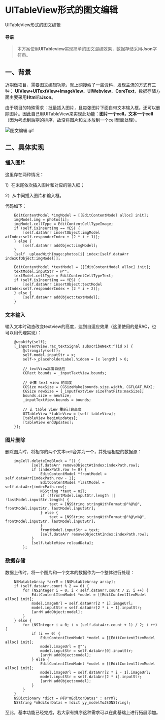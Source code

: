 # UITableView形式的图文编辑
UITableView形式的图文编辑
#### 导语

> 本方案使用**UITableview**实现简单的图文混编效果，数据存储采用**Json**字符串。
 
## 一、背景

近期做项目，需要图文编辑功能，就上网搜索了一些资料，发现主流的方式有三种：
**UIView+UITextView+ImageView**、**UIWebview**、**CoreText**，数据存储方面主要采用**Html**和**Json**。

由于项目的特殊需求：批量插入图片，且每张图片下面自带文本输入框，还可以删除图片。因此自己用UITableView来实现此功能：**图片一个cell，文本一个cell**（因为考虑到后期的排序，故没将图片和文本放到一个cell里面处理）。

![图文编辑.gif](http://upload-images.jianshu.io/upload_images/1338824-80651d8eb7329822.gif?imageMogr2/auto-orient/strip)

## 二、具体实现

### 插入图片

这里存在两种情况：

1）在末尾依次插入图片和对应的输入框；

2）从中间插入图片和输入框。

代码如下：

```objc
	EditContentModel *imgModel = [[EditContentModel alloc] init];
	imgModel.img = photos[i];
	imgModel.cellType = EditContentCellTypeImage;
	if (self.isInsertImg == YES) {
	    [self.dataArr insertObject:imgModel atIndex:self.responderIndex + (2 * i + 1)];
	} else {
	    [self.dataArr addObject:imgModel];
	}
	[self _uploadWithImage:photos[i] index:[self.dataArr indexOfObject:imgModel]];
	    
	EditContentModel *textModel = [[EditContentModel alloc] init];
	textModel.inputStr = @"";
	textModel.cellType = EditContentCellTypeText;
	if (self.isInsertImg == YES) {
	    [self.dataArr insertObject:textModel atIndex:self.responderIndex + (2 * i + 2)];
	} else {
	    [self.dataArr addObject:textModel];
	}
```
### 文本输入

输入文本时动态改变textview的高度，达到自适应效果（这里使用的是RAC，也可以用代理实现）：

```objc
	@weakify(self);
    [_inputTextView.rac_textSignal subscribeNext:^(id x) {
        @strongify(self);
        self.model.inputStr = x;
        self->_placeholderLabel.hidden = [x length] > 0;
        
        // textView高度自适应
        CGRect bounds = _inputTextView.bounds;
        
        // 计算 text view 的高度
        CGSize maxSize = CGSizeMake(bounds.size.width, CGFLOAT_MAX);
        CGSize newSize = [_inputTextView sizeThatFits:maxSize];
        bounds.size = newSize;
        _inputTextView.bounds = bounds;
        
        // 让 table view 重新计算高度
        UITableView *tableView = [self tableView];
        [tableView beginUpdates];
        [tableView endUpdates];
    }];
```
### 图片删除

删除图片时，将相邻的两个文本cell合并为一个，并处理相应的数据源：

```objc
	imgCell.deleteImgBlock = ^() {
            [self.dataArr removeObjectAtIndex:indexPath.row];
            if (indexPath.row != 0) {
                EditContentModel *frontModel = self.dataArr[indexPath.row - 1];
                EditContentModel *lastModel = self.dataArr[indexPath.row];
                NSString *text = nil;
                if (!frontModel.inputStr.length || !lastModel.inputStr.length) {
                    text = [NSString stringWithFormat:@"%@%@", frontModel.inputStr, lastModel.inputStr];
                } else {
                    text = [NSString stringWithFormat:@"%@\n%@", frontModel.inputStr, lastModel.inputStr];
                }
                frontModel.inputStr = text;
                [self.dataArr removeObjectAtIndex:indexPath.row];
            }
            [self.tableView reloadData];
        };
```

### 数据存储

数据上传时，将一个图片和一个文本的数据作为一个整体进行处理：

```objc
    NSMutableArray *arrM = [NSMutableArray array];
    if (self.dataArr.count % 2 == 0) {
        for (NSInteger i = 0; i < self.dataArr.count / 2; i ++) {
            EditContentItemModel *model = [[EditContentItemModel alloc] init];
            model.imageUrl = self.dataArr[2 * i].imageUrl;
            model.inputStr = self.dataArr[2 * i + 1].inputStr;
            [arrM addObject:model];
        }
    } else {
        for (NSInteger i = 0; i < (self.dataArr.count + 1) / 2; i ++) {
            if (i == 0) {
                EditContentItemModel *model = [[EditContentItemModel alloc] init];
                model.imageUrl = @"";
                model.inputStr = self.dataArr[0].inputStr;
                [arrM addObject:model];
            } else {
                EditContentItemModel *model = [[EditContentItemModel alloc] init];
                model.imageUrl = self.dataArr[2 * i - 1].imageUrl;
                model.inputStr = self.dataArr[2 * i].inputStr;
                [arrM addObject:model];
            }
        }
    }
    NSDictionary *dict = @{@"mEditorDatas" : arrM};
    NSString *mEditorDatas = [dict yy_modelToJSONString];
```

至此，基本功能已经完成，若大家有排序这种需求可以在此基础上进行拓展添加。
